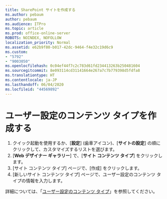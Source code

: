 ```yaml
---
title: SharePoint サイトを作成する
ms.author: pebaum
author: pebaum
ms.audience: ITPro
ms.topic: article
ms.prod: office-online-server
ROBOTS: NOINDEX, NOFOLLOW
localization_priority: Normal
ms.assetid: e62b9f80-b017-42dc-9464-f4e32c19d6c9
ms.custom:
- "5792"
- "9003050"
ms.openlocfilehash: 0c04ef44f7c2c783d61fd234413263b250481604
ms.sourcegitcommit: 8e093114cd31141664e267a7c7b779398d5fdfa8
ms.translationtype: HT
ms.contentlocale: ja-JP
ms.lasthandoff: 06/04/2020
ms.locfileid: "44569892"
---
```

# <a name="create-custom-content-types"></a>ユーザー設定のコンテンツ タイプを作成する

1. クイック起動を使用するか、[**設定**] (歯車アイコン)、[**サイトの設定**] の順にクリックして、カスタマイズするリストを選びます。
2. [**Web デザイナー ギャラリー**] で、[**サイト コンテンツ タイプ**] をクリックします。
3. [サイト コンテンツ タイプ] ページで、[作成] をクリックします。
4. [新しいサイト コンテンツ タイプ] ページで、ユーザー設定のコンテンツ タイプの情報を入力します。

詳細については、「[ユーザー設定のコンテンツ タイプ](https://support.microsoft.com/office/e1277a2e-a1e8-4473-9126-91a0647766e5#__toc323548991)」を参照してください。